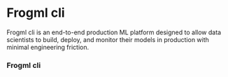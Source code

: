 # Frogml cli

Frogml cli is an end-to-end production ML platform designed to allow data scientists to build, deploy, and monitor their models in production with minimal engineering friction.

### Frogml cli
